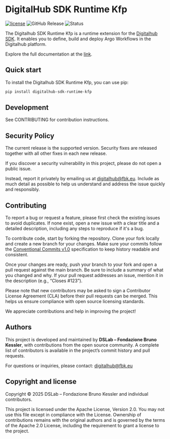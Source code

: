 # DigitalHub SDK Runtime Kfp

[![license](https://img.shields.io/badge/license-Apache%202.0-blue)](https://github.com/scc-digitalhub/digitalhub-sdk-runtime-kfp/LICENSE) ![GitHub Release](https://img.shields.io/github/v/release/scc-digitalhub/digitalhub-sdk-runtime-kfp)
![Status](https://img.shields.io/badge/status-stable-gold)

The Digitalhub SDK Runtime Kfp is a runtime extension for the [Digitalhub SDK](https://github.com/scc-digitalhub/digitalhub-sdk). It enables you to define, build and deploy Argo Workflows in the Digitalhub platform.

Explore the full documentation at the [link](https://scc-digitalhub.github.io/sdk-docs/reference/runtimes/).

## Quick start

To install the Digitalhub SDK Runtime Kfp, you can use pip:

```bash
pip install digitalhub-sdk-runtime-kfp
```

## Development

See CONTRIBUTING for contribution instructions.

## Security Policy

The current release is the supported version. Security fixes are released together with all other fixes in each new release.

If you discover a security vulnerability in this project, please do not open a public issue.

Instead, report it privately by emailing us at digitalhub@fbk.eu. Include as much detail as possible to help us understand and address the issue quickly and responsibly.

## Contributing

To report a bug or request a feature, please first check the existing issues to avoid duplicates. If none exist, open a new issue with a clear title and a detailed description, including any steps to reproduce if it's a bug.

To contribute code, start by forking the repository. Clone your fork locally and create a new branch for your changes. Make sure your commits follow the [Conventional Commits v1.0](https://www.conventionalcommits.org/en/v1.0.0/) specification to keep history readable and consistent.

Once your changes are ready, push your branch to your fork and open a pull request against the main branch. Be sure to include a summary of what you changed and why. If your pull request addresses an issue, mention it in the description (e.g., “Closes #123”).

Please note that new contributors may be asked to sign a Contributor License Agreement (CLA) before their pull requests can be merged. This helps us ensure compliance with open source licensing standards.

We appreciate contributions and help in improving the project!

## Authors

This project is developed and maintained by **DSLab – Fondazione Bruno Kessler**, with contributions from the open source community. A complete list of contributors is available in the project’s commit history and pull requests.

For questions or inquiries, please contact: [digitalhub@fbk.eu](mailto:digitalhub@fbk.eu)

## Copyright and license

Copyright © 2025 DSLab – Fondazione Bruno Kessler and individual contributors.

This project is licensed under the Apache License, Version 2.0.
You may not use this file except in compliance with the License. Ownership of contributions remains with the original authors and is governed by the terms of the Apache 2.0 License, including the requirement to grant a license to the project.
